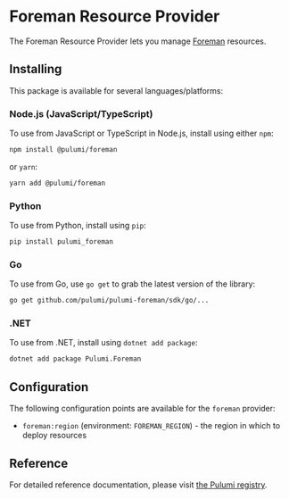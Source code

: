 # Foreman Resource Provider

The Foreman Resource Provider lets you manage [Foreman](http://example.com) resources.

## Installing

This package is available for several languages/platforms:

### Node.js (JavaScript/TypeScript)

To use from JavaScript or TypeScript in Node.js, install using either `npm`:

```bash
npm install @pulumi/foreman
```

or `yarn`:

```bash
yarn add @pulumi/foreman
```

### Python

To use from Python, install using `pip`:

```bash
pip install pulumi_foreman
```

### Go

To use from Go, use `go get` to grab the latest version of the library:

```bash
go get github.com/pulumi/pulumi-foreman/sdk/go/...
```

### .NET

To use from .NET, install using `dotnet add package`:

```bash
dotnet add package Pulumi.Foreman
```

## Configuration

The following configuration points are available for the `foreman` provider:

- `foreman:region` (environment: `FOREMAN_REGION`) - the region in which to deploy resources

## Reference

For detailed reference documentation, please visit [the Pulumi registry](https://www.pulumi.com/registry/packages/foreman/api-docs/).
